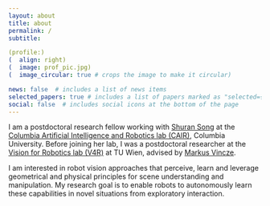 ```yaml
---
layout: about
title: about
permalink: /
subtitle: 

(profile:)
(  align: right)
(  image: prof_pic.jpg)
(  image_circular: true # crops the image to make it circular)

news: false  # includes a list of news items
selected_papers: true # includes a list of papers marked as "selected={true}"
social: false  # includes social icons at the bottom of the page
---
```


I am a postdoctoral research fellow working with [Shuran Song](https://www.cs.columbia.edu/~shurans/) at the [Columbia Artificial Intelligence and Robotics lab (CAIR)](https://cair.cs.columbia.edu/), Columbia University. Before joining her lab, I was a postdoctoral researcher at the [Vision for Robotics lab (V4R)](https://www.acin.tuwien.ac.at/en/vision-for-robotics/) at TU Wien, advised by [Markus Vincze](https://www.acin.tuwien.ac.at/en/staff/vm/).

I am interested in robot vision approaches that perceive, learn and leverage geometrical and physical principles for scene understanding and manipulation. My research goal is to enable robots to autonomously learn these capabilities in novel situations from exploratory interaction.

[//]: # ()
[//]: # (Put your address / P.O. box / other info right below your picture. You can also disable any these elements by editing `profile` property of the YAML header of your `_pages/about.md`. Edit `_bibliography/papers.bib` and Jekyll will render your [publications page]&#40;/al-folio/publications/&#41; automatically.)

[//]: # ()
[//]: # (Link to your social media connections, too. This theme is set up to use [Font Awesome icons]&#40;http://fortawesome.github.io/Font-Awesome/&#41; and [Academicons]&#40;https://jpswalsh.github.io/academicons/&#41;, like the ones below. Add your Facebook, Twitter, LinkedIn, Google Scholar, or just disable all of them.)
